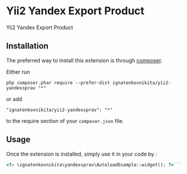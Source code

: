 Yii2 Yandex Export Product
==========================
Yii2 Yandex Export Product

Installation
------------

The preferred way to install this extension is through [composer](http://getcomposer.org/download/).

Either run

```
php composer.phar require --prefer-dist ignatenkovnikita/yii2-yandexsprav "*"
```

or add

```
"ignatenkovnikita/yii2-yandexsprav": "*"
```

to the require section of your `composer.json` file.


Usage
-----

Once the extension is installed, simply use it in your code by  :

```php
<?= \ignatenkovnikita\yandexsprav\AutoloadExample::widget(); ?>```